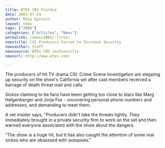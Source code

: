 ```yaml
---
title: WTEV CBS Flordia
date: 2003-07-03
author: Mika Epstein
layout: news
tags: ["2003"]
categories: ["Articles", "News"]
permalink: /news/2003/:title/
newstitle: CSI Producers Forced to Increase Security  
newsauthor: Staff  
newssource: WTEV CBS Jacksonville  
newsurl: http://www.wtev.com/  

---
```


The producers of hit TV drama CSI: Crime Scene Investigation are stepping up security on the show's California set after cast members received a barrage of death threat mail and calls. 

Sickos claiming to be fans have been getting too close to stars like Marg Helgenberger and Jorja Fox - uncovering personal phone numbers and addresses, and demanding to meet them. 

A set insider says, "Producers didn't take the threats lightly. They immediately brought in a private security firm to work on the set and then warned everyone associated with the show about the dangers. 

"The show is a huge hit, but it has also caught the attention of some real sickos who are obsessed with autopsies." 

